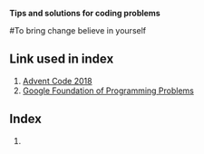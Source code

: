 __Tips and solutions for coding problems__

#To bring change believe in yourself  

Link used in index
-----------------
1. [Advent Code 2018](https://adventofcode.com/)
2. [Google Foundation of Programming Problems](https://techdevguide.withgoogle.com/paths/foundational/find-longest-word-in-dictionary-that-subsequence-of-given-string/#code-challenge) 


Index
---------

1.

 
